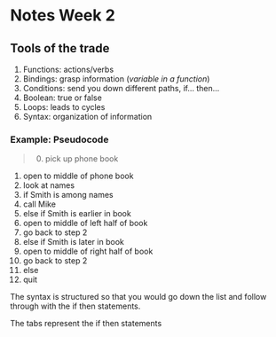 # Notes Week 2

## Tools of the trade

1. Functions: actions/verbs
2. Bindings: grasp information (_variable in a function_)
3. Conditions: send you down different paths, if... then...
4. Boolean: true or false
5. Loops: leads to cycles
6. Syntax: organization of information

### Example: Pseudocode

> 0. pick up phone book
1. open to middle of phone book
2. look at names
3. if Smith is among names
4.   call Mike
5. else if Smith is earlier in book
6.   open to middle of left half of book
7.   go back to step 2
8. else if Smith is later in book
9.   open to middle of right half of book
10.  go back to step 2
11. else
12.  quit

The syntax is structured so that you would go down the list and follow through with the if then statements.

The tabs represent the if then statements
